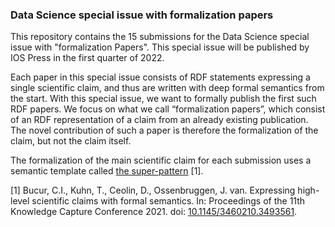 ### Data Science special issue with formalization papers

This repository contains the 15 submissions for the Data Science special issue with "formalization Papers". This special issue will be published by IOS Press in the first quarter of 2022. 

Each paper in this special issue consists of RDF statements expressing a single scientific claim, and thus are written with deep formal semantics from the start. With this special issue, we want to formally publish the first such RDF papers. We focus on what we call “formalization papers”, which consist of an RDF representation of a claim from an already existing publication. The novel contribution of such a paper is therefore the formalization of the claim, but not the claim itself.

The formalization of the main scientific claim for each submission uses a semantic template called [the super-pattern](https://doi.org/10.1145/3460210.3493561) \[1\].

\[1\] Bucur, C.I., Kuhn, T., Ceolin, D., Ossenbruggen, J. van. Expressing high-level scientific claims with formal semantics. In: Proceedings of the 11th Knowledge Capture Conference 2021. doi: [10.1145/3460210.3493561](https://doi.org/10.1145/3460210.3493561).

